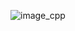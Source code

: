 
![image_cpp](https://user-images.githubusercontent.com/93833171/150655314-0049ae17-cbc4-4052-bb3b-8c975344d230.png) 
